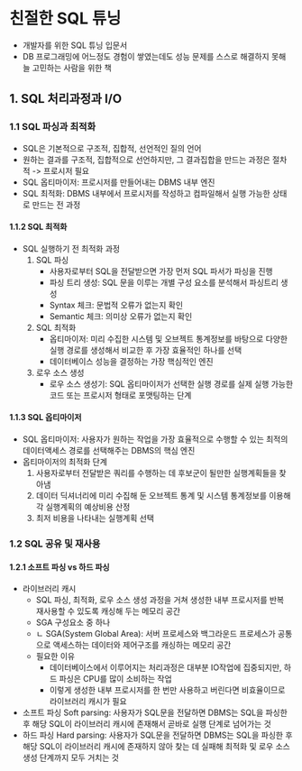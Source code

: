# 친절한 SQL 튜닝
- 개발자를 위한 SQL 튜닝 입문서
- DB 프로그래밍에 어느정도 경험이 쌓였는데도 성능 문제를 스스로 해결하지 못해 늘 고민하는 사람을 위한 책

## 1. SQL 처리과정과 I/O
### 1.1 SQL 파싱과 최적화
- SQL은 기본적으로 구조적, 집합적, 선언적인 질의 언어
- 원하는 결과를 구조적, 집합적으로 선언하지만, 그 결과집합을 만드는 과정은 절차적 -> 프로시저 필요
- SQL 옵티마이저: 프로시저를 만들어내는 DBMS 내부 엔진
- SQL 최적화: DBMS 내부에서 프로시저를 작성하고 컴파일해서 실행 가능한 상태로 만드는 전 과정

#### 1.1.2 SQL 최적화
- SQL 실행하기 전 최적화 과정
  1. SQL 파싱
     - 사용자로부터 SQL을 전달받으면 가장 먼저 SQL 파서가 파싱을 진행
     - 파싱 트리 생성: SQL 문을 이루는 개별 구성 요소를 분석해서 파싱트리 생성
     - Syntax 체크: 문법적 오류가 없는지 확인
     - Semantic 체크: 의미상 오류가 없는지 확인
  2. SQL 최적화
     - 옵티마이저: 미리 수집한 시스템 및 오브젝트 통계정보를 바탕으로 다양한 실행 경로를 생성해서 비교한 후 가장 효율적인 하나를 선택
     - 데이터베이스 성능을 결정하는 가장 핵심적인 엔진
  3. 로우 소스 생성
     - 로우 소스 생성기: SQL 옵티마이저가 선택한 실행 경로를 실제 실행 가능한 코드 또는 프로시저 형태로 포맷팅하는 단계

#### 1.1.3 SQL 옵티마이저
- SQL 옵티마이저: 사용자가 원하는 작업을 가장 효율적으로 수행할 수 있는 최적의 데이터액세스 경로를 선택해주는 DBMS의 핵심 엔진
- 옵티마이저의 최적화 단계 
  1. 사용자로부터 전달받은 쿼리를 수행하는 데 후보군이 될만한 실행계획들을 찾아냄
  2. 데이터 딕셔너리에 미리 수집해 둔 오브젝트 통계 및 시스템 통계정보를 이용해 각 실행계획의 예상비용 산정
  3. 최저 비용을 나타내는 실행계획 선택

### 1.2 SQL 공유 및 재사용
#### 1.2.1 소프트 파싱 vs 하드 파싱
- 라이브러리 캐시
  - SQL 파싱, 최적화, 로우 소스 생성 과정을 거쳐 생성한 내부 프로시저를 반복 재사용할 수 있도록 캐싱해 두는 메모리 공간
  - SGA 구성요소 중 하나
  - ㄴ SGA(System Global Area): 서버 프로세스와 백그라운드 프로세스가 공통으로 액세스하는 데이터와 제어구조를 캐싱하는 메모리 공간
  - 필요한 이유
    - 데이터베이스에서 이루어지는 처리과정은 대부분 IO작업에 집중되지만, 하드 파싱은 CPU를 많이 소비하는 작업
    - 이렇게 생성한 내부 프로시저를 한 번만 사용하고 버린다면 비효율이므로 라이브러리 캐시가 필요
- 소프트 파싱 Soft parsing: 사용자가 SQL문을 전달하면 DBMS는 SQL을 파싱한 후 해당 SQL이 라이브러리 캐시에 존재해서 곧바로 실행 단계로 넘어가는 것
- 하드 파싱 Hard parsing: 사용자가 SQL문을 전달하면 DBMS는 SQL을 파싱한 후 해당 SQL이 라이브러리 캐시에 존재하지 않아 찾는 데 실패해 최적화 및 로우 소스 생성 단계까지 모두 거치는 것